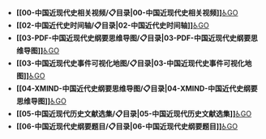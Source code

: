 - **[[00-中国近现代史相关视频/📋目录|00-中国近现代史相关视频]]**[♿GO](./00-中国近现代史相关视频/📋目录.md)
- **[[02-中国近代史时间轴/📋目录|02-中国近代史时间轴]]**[♿GO](./02-中国近代史时间轴/📋目录.md)
- **[[03-PDF-中国近现代史纲要思维导图/📋目录|03-PDF-中国近现代史纲要思维导图]]**[♿GO](./03-PDF-中国近现代史纲要思维导图/📋目录.md)
- **[[03-中国近现代史事件可视化地图/📋目录|03-中国近现代史事件可视化地图]]**[♿GO](./03-中国近现代史事件可视化地图/📋目录.md)
- **[[04-XMIND-中国近代史纲要思维导图/📋目录|04-XMIND-中国近代史纲要思维导图]]**[♿GO](./04-XMIND-中国近代史纲要思维导图/📋目录.md)
- **[[05-中国近现代历史文献选集/📋目录|05-中国近现代历史文献选集]]**[♿GO](./05-中国近现代历史文献选集/📋目录.md)
- **[[06-中国近现代史纲要题目/📋目录|06-中国近现代史纲要题目]]**[♿GO](./06-中国近现代史纲要题目/📋目录.md)
